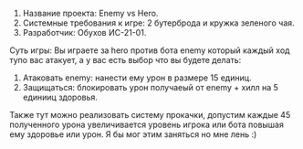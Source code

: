 1. Название проекта: Enemy vs Hero.
2. Системные требования к игре: 2 бутерброда и кружка зеленого чая.
3. Разработчик: Обухов ИС-21-01.

Суть игры: 
Вы играете за hero против бота enemy который каждый ход тупо вас атакует, а у вас есть выбор что вы будете делать:
1. Атаковать enemy: нанести ему урон в размере 15 единиц.
2. Защищаться: блокировать урон получаеый от enemy + хилл на 5 единииц здоровья.

Также тут можно реализовать систему прокачки, допустим каждые 45 полученного урона увеличивается уровень игрока или бота повышая ему здоровье или урон. Я бы мог этим заняться но мне лень :)
